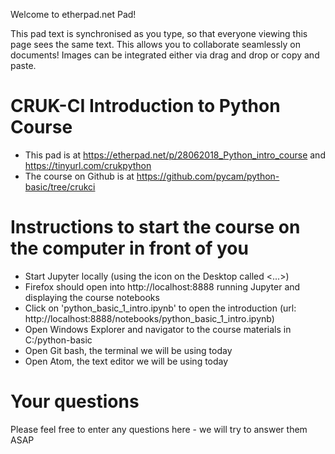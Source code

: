 Welcome to etherpad.net Pad!

This pad text is synchronised as you type, so that everyone viewing this page sees the same text.
This allows you to collaborate seamlessly on documents!
Images can be integrated either via drag and drop or copy and paste.

# CRUK-CI Introduction to Python Course

- This pad is at https://etherpad.net/p/28062018_Python_intro_course and https://tinyurl.com/crukpython
- The course on Github is at https://github.com/pycam/python-basic/tree/crukci


# Instructions to start the course on the computer in front of you

- Start Jupyter locally (using the icon on the Desktop called <...>)
- Firefox should open into http://localhost:8888 running Jupyter and displaying the course notebooks
- Click on 'python_basic_1_intro.ipynb' to open the introduction (url: http://localhost:8888/notebooks/python_basic_1_intro.ipynb)
- Open Windows Explorer and navigator to the course materials in C:/python-basic
- Open Git bash, the terminal we will be using today
- Open Atom, the text editor we will be using today


# Your questions
Please feel free to enter any questions here - we will try to answer them ASAP
